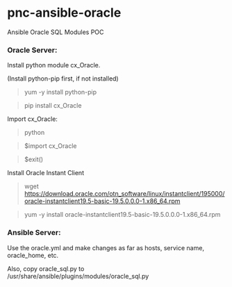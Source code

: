 # pnc-ansible-oracle
Ansible Oracle SQL Modules POC

### Oracle Server:

Install python module cx_Oracle.

(Install python-pip first, if not installed)

>yum -y install python-pip

>pip install cx_Oracle

Import cx_Oracle:

>python

>$import cx_Oracle

>$exit()

Install Oracle Instant Client

>wget https://download.oracle.com/otn_software/linux/instantclient/195000/oracle-instantclient19.5-basic-19.5.0.0.0-1.x86_64.rpm

>yum  -y install oracle-instantclient19.5-basic-19.5.0.0.0-1.x86_64.rpm

### Ansible Server:

Use the oracle.yml and make changes as far as hosts, service name, oracle_home, etc.

Also, copy oracle_sql.py to /usr/share/ansible/plugins/modules/oracle_sql.py


